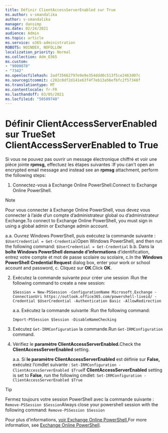 ```yaml
---
title: Définir ClientAccessServerEnabled sur True
ms.author: v-smandalika
author: v-smandalika
manager: dansimp
ms.date: 02/24/2021
audience: Admin
ms.topic: article
ms.service: o365-administration
ROBOTS: NOINDEX, NOFOLLOW
localization_priority: Normal
ms.collection: Adm_O365
ms.custom:
- "9000078"
- "7342"
ms.openlocfilehash: 2adf35662797e9e9e354ddd0c513f5ce2463d07c
ms.sourcegitcommit: c202c0df2d141e63f4f7eb13a56efbfc2f57348f
ms.translationtype: MT
ms.contentlocale: fr-FR
ms.lasthandoff: 03/05/2021
ms.locfileid: "50509748"
---
```

# <a name="set-clientaccessserverenabled-to-true"></a><span data-ttu-id="5ad7e-102">Définir ClientAccessServerEnabled sur True</span><span class="sxs-lookup"><span data-stu-id="5ad7e-102">Set ClientAccessServerEnabled to True</span></span>

<span data-ttu-id="5ad7e-103">Si vous ne pouvez pas ouvrir un message électronique chiffré et voir une pièce jointe **rpmsg,** effectuez les étapes suivantes :</span><span class="sxs-lookup"><span data-stu-id="5ad7e-103">If you can't open an encrypted email message and instead see an **rpmsg** attachment, perform the following steps:</span></span>

1. <span data-ttu-id="5ad7e-104">Connectez-vous à Exchange Online PowerShell.</span><span class="sxs-lookup"><span data-stu-id="5ad7e-104">Connect to Exchange Online PowerShell.</span></span>

> [!NOTE]
> <span data-ttu-id="5ad7e-105">Pour vous connecter à Exchange Online PowerShell, vous devez vous connecter à l’aide d’un compte d’administrateur global ou d’administrateur Exchange.</span><span class="sxs-lookup"><span data-stu-id="5ad7e-105">To connect to Exchange Online PowerShell, you must sign in using a global admin or Exchange admin account.</span></span>

   <span data-ttu-id="5ad7e-106">a.</span><span class="sxs-lookup"><span data-stu-id="5ad7e-106">a.</span></span> <span data-ttu-id="5ad7e-107">Ouvrez Windows PowerShell, puis exécutez la commande suivante : `$UserCredential = Get-Credential`</span><span class="sxs-lookup"><span data-stu-id="5ad7e-107">Open Windows PowerShell, and then run the following command: `$UserCredential = Get-Credential`</span></span>
<span data-ttu-id="5ad7e-108">b.</span><span class="sxs-lookup"><span data-stu-id="5ad7e-108">b.</span></span> <span data-ttu-id="5ad7e-109">Dans la **boîte Windows PowerShell demande d’informations** d’identification, entrez votre compte et mot de passe scolaire ou scolaire, c.</span><span class="sxs-lookup"><span data-stu-id="5ad7e-109">In the **Windows PowerShell Credential Request** dialog box, enter your work or school account and password, c.</span></span> <span data-ttu-id="5ad7e-110">Cliquez sur **OK**.</span><span class="sxs-lookup"><span data-stu-id="5ad7e-110">Click **OK**.</span></span> 

2. <span data-ttu-id="5ad7e-111">Exécutez la commande suivante pour créer une session :</span><span class="sxs-lookup"><span data-stu-id="5ad7e-111">Run the following command to create a new session:</span></span>

    `$Session = New-PSSession -ConfigurationName Microsoft.Exchange -ConnectionUri https://outlook.office365.com/powershell-liveid/ -Credential $UserCredential -Authentication Basic -AllowRedirection`

    <span data-ttu-id="5ad7e-112">a.</span><span class="sxs-lookup"><span data-stu-id="5ad7e-112">a.</span></span> <span data-ttu-id="5ad7e-113">Exécutez la commande suivante :</span><span class="sxs-lookup"><span data-stu-id="5ad7e-113">Run the following command:</span></span>
    
    `Import-PSSession $Session -DisableNameChecking`

3. <span data-ttu-id="5ad7e-114">Exécutez `Get-IRMConfiguration` la commande.</span><span class="sxs-lookup"><span data-stu-id="5ad7e-114">Run `Get-IRMConfiguration` command.</span></span>

4. <span data-ttu-id="5ad7e-115">Vérifiez le **paramètre ClientAccessServerEnabled.**</span><span class="sxs-lookup"><span data-stu-id="5ad7e-115">Check the **ClientAccessServerEnabled** setting.</span></span> 

    <span data-ttu-id="5ad7e-116">a.</span><span class="sxs-lookup"><span data-stu-id="5ad7e-116">a.</span></span> <span data-ttu-id="5ad7e-117">Si **le paramètre ClientAccessServerEnabled** est définie sur **False,** exécutez l’cmdlet suivante : `Set-IRMConfiguration -ClientAccessServerEnabled $True`</span><span class="sxs-lookup"><span data-stu-id="5ad7e-117">If **ClientAccessServerEnabled** setting is set to **False**, run the following cmdlet: `Set-IRMConfiguration -ClientAccessServerEnabled $True`</span></span>

> [!TIP]
> <span data-ttu-id="5ad7e-118">Fermez toujours votre session PowerShell avec la commande suivante : `Remove-PSSession $Session`</span><span class="sxs-lookup"><span data-stu-id="5ad7e-118">Always close your powershell session with the following command: `Remove-PSSession $Session`</span></span>

<span data-ttu-id="5ad7e-119">Pour plus d’informations, [voir Exchange Online PowerShell.](https://docs.microsoft.com/powershell/exchange/connect-to-exchange-online-powershell)</span><span class="sxs-lookup"><span data-stu-id="5ad7e-119">For more information, see [Exchange Online PowerShell](https://docs.microsoft.com/powershell/exchange/connect-to-exchange-online-powershell).</span></span>

